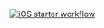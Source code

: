 [![iOS starter workflow](https://github.com/ahmdyasser/dummyCountries/actions/workflows/ios.yml/badge.svg?branch=github-main)](https://github.com/ahmdyasser/dummyCountries/actions/workflows/ios.yml)
